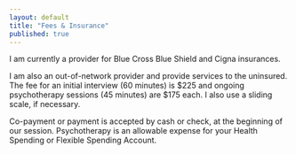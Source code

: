 ```yaml
---
layout: default
title: "Fees & Insurance"
published: true
---
```


I am currently a provider for Blue Cross Blue Shield and Cigna insurances. 

I am also an out-of-network provider and provide services to the uninsured. The fee for an initial interview (60 minutes) is $225 and ongoing psychotherapy sessions (45 minutes) are $175 each. I also use a sliding scale, if necessary. 

Co-payment or payment is accepted by cash or check, at the beginning of our session. Psychotherapy is an allowable expense for your Health Spending or Flexible Spending Account.